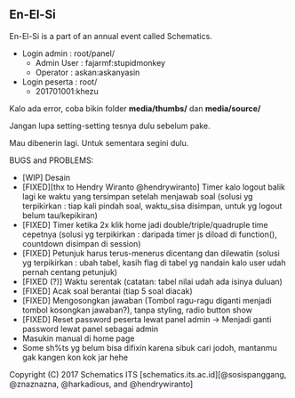 En-El-Si
-------------

En-El-Si is a part of an annual event called Schematics.

- Login admin : root/panel/
  - Admin User : fajarmf:stupidmonkey
  - Operator : askan:askanyasin
- Login peserta : root/
  - 201701001:khezu

Kalo ada error, coba bikin folder **media/thumbs/** dan **media/source/**

Jangan lupa setting-setting tesnya dulu sebelum pake.

Mau dibenerin lagi. Untuk sementara segini dulu.

BUGS and PROBLEMS:
- [WIP] Desain
- [FIXED][thx to Hendry Wiranto @hendrywiranto] Timer kalo logout balik lagi ke waktu yang tersimpan setelah menjawab soal
	(solusi yg terpikirkan : tiap kali pindah soal, waktu_sisa disimpan, untuk yg logout belum tau/kepikiran)
- [FIXED] Timer ketika 2x klik home jadi double/triple/quadruple time cepetnya
	(solusi yg terpikirkan : daripada timer js diload di function(), countdown disimpan di session)
- [FIXED] Petunjuk harus terus-menerus dicentang dan dilewatin
	(solusi yg terpikirkan : ubah tabel, kasih flag di tabel yg nandain kalo user udah pernah centang petunjuk)
- [FIXED (?)] Waktu serentak (catatan: tabel nilai udah ada isinya duluan)
- [FIXED] Acak soal berantai (tiap 5 soal diacak)
- [FIXED] Mengosongkan jawaban (Tombol ragu-ragu diganti menjadi tombol kosongkan jawaban?), tanpa styling, radio button show
- [FIXED] Reset password peserta lewat panel admin -> Menjadi ganti password lewat panel sebagai admin
- Masukin manual di home page
- Some sh%ts yg belum bisa difixin karena sibuk cari jodoh, mantanmu gak kangen kon kok jar hehe


Copyright (C) 2017 Schematics ITS [schematics.its.ac.id][@sosispanggang, @znaznazna, @harkadious, and @hendrywiranto]
